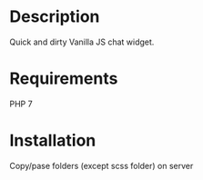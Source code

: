 # Description

Quick and dirty Vanilla JS chat widget.


# Requirements

PHP 7

# Installation

Copy/pase folders (except scss folder) on server